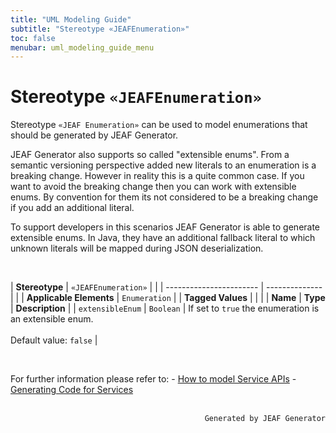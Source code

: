 ```yaml
---
title: "UML Modeling Guide"
subtitle: "Stereotype «JEAFEnumeration»"
toc: false
menubar: uml_modeling_guide_menu
---
```


# Stereotype `«JEAFEnumeration»`
Stereotype `«JEAF Enumeration»` can be used to model enumerations that should be generated by JEAF Generator.

JEAF Generator also supports so called "extensible enums". From a semantic versioning perspective added new literals to an enumeration is a breaking change. However in reality this is a quite common case. If you want to avoid the breaking change then you can work with extensible enums. By convention for them its not considered to be a breaking change if you add an additional literal.

To support developers in this scenarios JEAF Generator is able to generate extensible enums. In Java, they have an additional fallback literal to which unknown literals will be mapped during JSON deserialization.

<br>

| **Stereotype**          | `«JEAFEnumeration»` | |
| ----------------------- | -------------- | |
| **Applicable Elements** | `Enumeration`        |
| **Tagged Values**       |                       |                                                                                                                                                                                                          |
| **Name**                | **Type**              | **Description**                                                                                                                                                                                          |
| `extensibleEnum`   | `Boolean` | If set to `true` the enumeration is an extensible enum.<br><br>Default value: `false` |

<br>

For further information please refer to: - [How to model Service APIs](/uml-modeling-guide/how-to-model-rest-service-apis) - [Generating Code for Services](/developer-guide/code-for-jeaf-services)


<br>

<div style="text-align: right"><code>Generated by JEAF Generator</code></div>

    